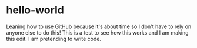 # hello-world
Leaning how to use GitHub because it's about time so I don't have to rely on anyone else to do this!
This is a test to see how this works and I am making this edit. I am pretending to write code. 
